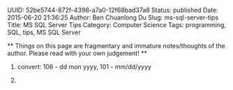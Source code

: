 UUID: 52be5744-872f-4398-a7a0-12f68bad37a8
Status: published
Date: 2015-06-20 21:36:25
Author: Ben Chuanlong Du
Slug: ms-sql-server-tips
Title: MS SQL Server Tips
Category: Computer Science
Tags: programming, SQL, tips, MS SQL Server

**
Things on this page are
fragmentary and immature notes/thoughts of the author.
Please read with your own judgement!
**

1. convert: 106 - dd mon yyyy, 101 - mm/dd/yyyy

2. 
